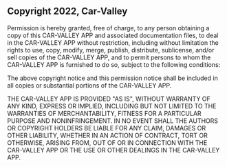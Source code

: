 ## Copyright 2022, Car-Valley

Permission is hereby granted, free of charge, to any person obtaining a copy of this CAR-VALLEY APP and associated documentation files, to deal in the CAR-VALLEY APP without restriction, including without limitation the rights to use, copy, modify, merge, publish, distribute, sublicense, and/or sell copies of the CAR-VALLEY APP, and to permit persons to whom the CAR-VALLEY APP is furnished to do so, subject to the following conditions:

The above copyright notice and this permission notice shall be included in all copies or substantial portions of the CAR-VALLEY APP.

THE CAR-VALLEY APP IS PROVIDED "AS IS", WITHOUT WARRANTY OF ANY KIND, EXPRESS OR IMPLIED, INCLUDING BUT NOT LIMITED TO THE WARRANTIES OF MERCHANTABILITY, FITNESS FOR A PARTICULAR PURPOSE AND NONINFRINGEMENT. IN NO EVENT SHALL THE AUTHORS OR COPYRIGHT HOLDERS BE LIABLE FOR ANY CLAIM, DAMAGES OR OTHER LIABILITY, WHETHER IN AN ACTION OF CONTRACT, TORT OR OTHERWISE, ARISING FROM, OUT OF OR IN CONNECTION WITH THE CAR-VALLEY APP OR THE USE OR OTHER DEALINGS IN THE CAR-VALLEY APP.